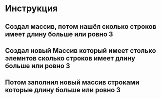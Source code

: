 # Инструкция
## Создал массив, потом нашёл сколько строков имеет длину больше или ровно 3
## Создал новый Массив который имеет столько элемнтов  сколько строков имеет длину больше или ровно 3
## Потом  заполнил новый массив строками которые длину больше или ровно 3
